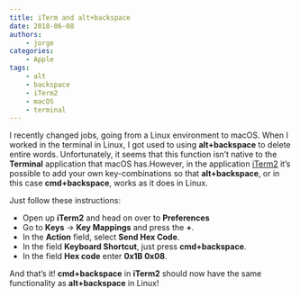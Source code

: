 ```yaml
---
title: iTerm and alt+backspace
date: 2018-06-08
authors:
    - jorge
categories:
    - Apple
tags:
    - alt
    - backspace
    - iTerm2
    - macOS
    - terminal
---
```

I recently changed jobs, going from a Linux environment to macOS. When I worked in the terminal in Linux, I got used to using **alt+backspace** to delete entire words. Unfortunately, it seems that this function isn’t native to the **Terminal** application that macOS has.However, in the application [iTerm2](https://www.iterm2.com/) it’s possible to add your own key-combinations so that **alt+backspace**, or in this case **cmd+backspace**, works as it does in Linux.

Just follow these instructions:

- Open up **iTerm2** and head on over to **Preferences**
- Go to **Keys** -&gt; **Key Mappings** and press the **+**.
- In the **Action** field, select **Send Hex Code**.
- In the field **Keyboard Shortcut**, just press **cmd+backspace**.
- In the field **Hex code** enter **0x1B 0x08**.

And that’s it! **cmd+backspace** in **iTerm2** should now have the same functionality as **alt+backspace** in Linux!

